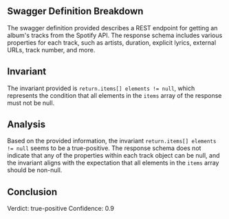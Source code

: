 ## Swagger Definition Breakdown
The swagger definition provided describes a REST endpoint for getting an album's tracks from the Spotify API. The response schema includes various properties for each track, such as artists, duration, explicit lyrics, external URLs, track number, and more.

## Invariant
The invariant provided is `return.items[] elements != null`, which represents the condition that all elements in the `items` array of the response must not be null.

## Analysis
Based on the provided information, the invariant `return.items[] elements != null` seems to be a true-positive. The response schema does not indicate that any of the properties within each track object can be null, and the invariant aligns with the expectation that all elements in the `items` array should be non-null.

## Conclusion
Verdict: true-positive
Confidence: 0.9
